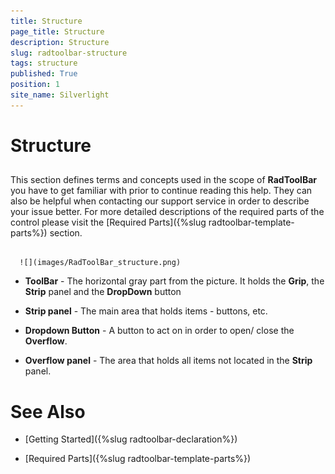 ```yaml
---
title: Structure
page_title: Structure
description: Structure
slug: radtoolbar-structure
tags: structure
published: True
position: 1
site_name: Silverlight
---
```


# Structure



## 

This section defines terms and concepts used in the scope of __RadToolBar__ you have to get familiar with prior to continue reading this help. They can also be helpful when contacting our support service in order to describe your issue better. For more detailed descriptions of the required parts of the control please visit the [Required Parts]({%slug radtoolbar-template-parts%}) section.




         
      ![](images/RadToolBar_structure.png)

* __ToolBar__ - The horizontal gray part from the picture. It holds the __Grip__, the __Strip__ panel and the __DropDown__ button 


* __Strip panel__ - The main area that holds items - buttons, etc. 


* __Dropdown Button__ - A button to act on in order to open/ close the __Overflow__. 


* __Overflow panel__ - The area that holds all items not located in the __Strip__ panel. 



# See Also

 * [Getting Started]({%slug radtoolbar-declaration%})

 * [Required Parts]({%slug radtoolbar-template-parts%})
